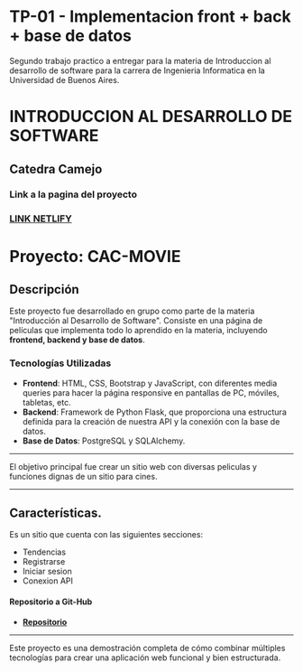 # TP-01 - Implementacion front + back + base de datos
Segundo trabajo practico a entregar para la materia de Introduccion al desarrollo de software para la carrera de Ingenieria Informatica en la Universidad de Buenos Aires.


# INTRODUCCION AL DESARROLLO DE SOFTWARE 
## Catedra Camejo

### Link a la pagina del proyecto

### [LINK NETLIFY](https://ferreiro-cac-movies.netlify.app)

# Proyecto: CAC-MOVIE

## Descripción

Este proyecto fue desarrollado en grupo como parte de la materia "Introducción al Desarrollo de Software". Consiste en una página de películas que implementa todo lo aprendido en la materia, incluyendo **frontend, backend y base de datos**.

### Tecnologías Utilizadas

- **Frontend**: HTML, CSS, Bootstrap y JavaScript, con diferentes media queries para hacer la página responsive en pantallas de PC, móviles, tabletas, etc.
- **Backend**: Framework de Python Flask, que proporciona una estructura definida para la creación de nuestra API y la conexión con la base de datos.
- **Base de Datos**: PostgreSQL y SQLAlchemy.

***

El objetivo principal fue crear un sitio web con diversas peliculas y funciones dignas de un sitio para cines.

***

## Características.

Es un sitio que cuenta con las siguientes secciones:

+ Tendencias
+ Registrarse
+ Iniciar sesion 
+ Conexion API

#### Repositorio a Git-Hub

- **[Repositorio](https://github.com/FerreiroNicolas/TP-01_INTRO.git)**

---

Este proyecto es una demostración completa de cómo combinar múltiples tecnologías para crear una aplicación web funcional y bien estructurada.

